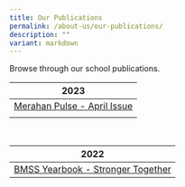 ```yaml
---
title: Our Publications
permalink: /about-us/our-publications/
description: ""
variant: markdown
---
```

Browse through our school publications.



| 2023 | 
| -------- |
| [Merahan Pulse - April Issue](/files/merahan%20pulse%202023%20-%20issue%201.pdf) | 
|  |
<br>

| 2022  |  
| -------- | 
| [BMSS Yearbook - Stronger Together](https://online.fliphtml5.com/cjnla/gwbu/)     |